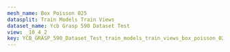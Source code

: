 ```yaml
---
mesh_name: Box Poisson 025
datasplit: Train Models Train Views
dataset_name: Ycb Grasp 590 Dataset Test
view: _10_4_2
key: YCB_GRASP_590_Dataset_Test_train_models_train_views_box_poisson_025__10_4_2
---
```

